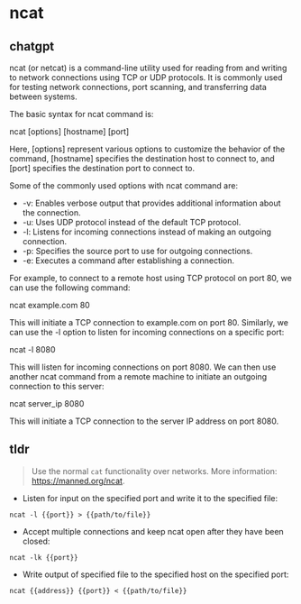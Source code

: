 # ncat 
## chatgpt 
ncat (or netcat) is a command-line utility used for reading from and writing to network connections using TCP or UDP protocols. It is commonly used for testing network connections, port scanning, and transferring data between systems.

The basic syntax for ncat command is:

ncat [options] [hostname] [port]

Here, [options] represent various options to customize the behavior of the command, [hostname] specifies the destination host to connect to, and [port] specifies the destination port to connect to.

Some of the commonly used options with ncat command are:

- -v: Enables verbose output that provides additional information about the connection.
- -u: Uses UDP protocol instead of the default TCP protocol.
- -l: Listens for incoming connections instead of making an outgoing connection.
- -p: Specifies the source port to use for outgoing connections.
- -e: Executes a command after establishing a connection.

For example, to connect to a remote host using TCP protocol on port 80, we can use the following command:

ncat example.com 80

This will initiate a TCP connection to example.com on port 80. Similarly, we can use the -l option to listen for incoming connections on a specific port:

ncat -l 8080

This will listen for incoming connections on port 8080. We can then use another ncat command from a remote machine to initiate an outgoing connection to this server:

ncat server_ip 8080

This will initiate a TCP connection to the server IP address on port 8080. 

## tldr 
 
> Use the normal `cat` functionality over networks.
> More information: <https://manned.org/ncat>.

- Listen for input on the specified port and write it to the specified file:

`ncat -l {{port}} > {{path/to/file}}`

- Accept multiple connections and keep ncat open after they have been closed:

`ncat -lk {{port}}`

- Write output of specified file to the specified host on the specified port:

`ncat {{address}} {{port}} < {{path/to/file}}`
